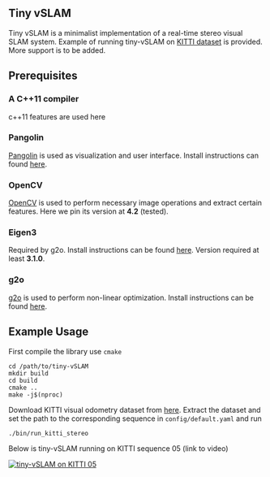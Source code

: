 ## Tiny vSLAM

Tiny vSLAM is a minimalist implementation of a real-time stereo visual SLAM system. Example of running tiny-vSLAM on [KITTI dataset](http://www.cvlibs.net/datasets/kitti/eval_odometry.php) is provided. More support is to be added. 

## Prerequisites

### A C++11 compiler

c++11 features are used here

### Pangolin

[Pangolin](https://github.com/stevenlovegrove/Pangolin) is used as visualization and user interface. Install instructions can found [here](https://github.com/stevenlovegrove/Pangolin/#Dependencies).

### OpenCV

[OpenCV](https://opencv.org/) is used to perform necessary image operations and extract certain features. Here we pin its version at **4.2** (tested).

### Eigen3

Required by g2o. Install instructions can be found [here](http://eigen.tuxfamily.org/). Version required at least **3.1.0**.


### g2o

[g2o](https://github.com/RainerKuemmerle/g2o) is used to perform non-linear optimization. Install instructions can be found [here](https://github.com/RainerKuemmerle/g2o).


## Example Usage

First compile the library use ```cmake```

```
cd /path/to/tiny-vSLAM
mkdir build
cd build
cmake ..
make -j$(nproc)
```

Download KITTI visual odometry dataset from [here](http://www.cvlibs.net/datasets/kitti/eval_odometry.php). Extract the dataset and set the path to the corresponding sequence in ```config/default.yaml``` and run

```./bin/run_kitti_stereo```

Below is tiny-vSLAM running on KITTI sequence 05 (link to video)

[![tiny-vSLAM on KITTI 05](https://img.youtube.com/vi/7kLER7SKMXA/0.jpg)](https://youtu.be/7kLER7SKMXA)

